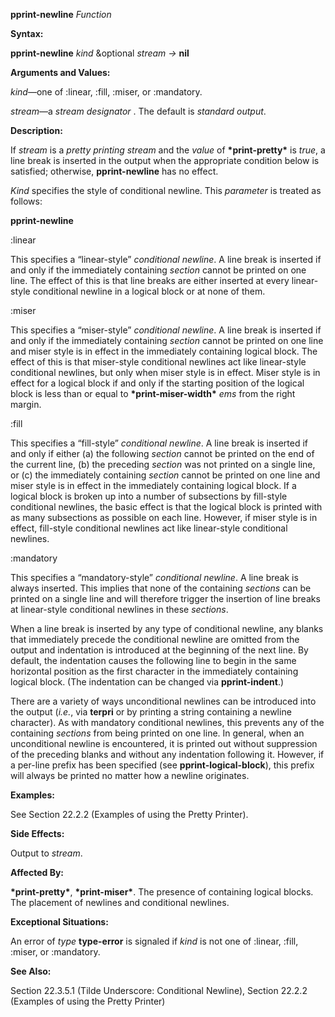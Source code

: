 **pprint-newline** *Function* 

**Syntax:** 

**pprint-newline** *kind* &optional *stream →* **nil** 

**Arguments and Values:** 

*kind*—one of :linear, :fill, :miser, or :mandatory. 

*stream*—a *stream designator* . The default is *standard output*. 

**Description:** 

If *stream* is a *pretty printing stream* and the *value* of **\*print-pretty\*** is *true*, a line break is inserted in the output when the appropriate condition below is satisfied; otherwise, **pprint-newline** has no effect. 

*Kind* specifies the style of conditional newline. This *parameter* is treated as follows: 

 

 

**pprint-newline** 

:linear 

This specifies a “linear-style” *conditional newline*. A line break is inserted if and only if the immediately containing *section* cannot be printed on one line. The effect of this is that line breaks are either inserted at every linear-style conditional newline in a logical block or at none of them. 

:miser 

This specifies a “miser-style” *conditional newline*. A line break is inserted if and only if the immediately containing *section* cannot be printed on one line and miser style is in effect in the immediately containing logical block. The effect of this is that miser-style conditional newlines act like linear-style conditional newlines, but only when miser style is in effect. Miser style is in effect for a logical block if and only if the starting position of the logical block is less than or equal to **\*print-miser-width\*** *ems* from the right margin. 

:fill 

This specifies a “fill-style” *conditional newline*. A line break is inserted if and only if either (a) the following *section* cannot be printed on the end of the current line, (b) the preceding *section* was not printed on a single line, or (c) the immediately containing *section* cannot be printed on one line and miser style is in effect in the immediately containing logical block. If a logical block is broken up into a number of subsections by fill-style conditional newlines, the basic effect is that the logical block is printed with as many subsections as possible on each line. However, if miser style is in effect, fill-style conditional newlines act like linear-style conditional newlines. 

:mandatory 

This specifies a “mandatory-style” *conditional newline*. A line break is always inserted. This implies that none of the containing *sections* can be printed on a single line and will therefore trigger the insertion of line breaks at linear-style conditional newlines in these *sections*. 

When a line break is inserted by any type of conditional newline, any blanks that immediately precede the conditional newline are omitted from the output and indentation is introduced at the beginning of the next line. By default, the indentation causes the following line to begin in the same horizontal position as the first character in the immediately containing logical block. (The indentation can be changed via **pprint-indent**.) 

There are a variety of ways unconditional newlines can be introduced into the output (*i.e.*, via **terpri** or by printing a string containing a newline character). As with mandatory conditional newlines, this prevents any of the containing *sections* from being printed on one line. In general, when an unconditional newline is encountered, it is printed out without suppression of the preceding blanks and without any indentation following it. However, if a per-line prefix has been specified (see **pprint-logical-block**), this prefix will always be printed no matter how a newline originates. 



 

 

**Examples:** 

See Section 22.2.2 (Examples of using the Pretty Printer). 

**Side Effects:** 

Output to *stream*. 

**Affected By:** 

**\*print-pretty\***, **\*print-miser\***. The presence of containing logical blocks. The placement of newlines and conditional newlines. 

**Exceptional Situations:** 

An error of *type* **type-error** is signaled if *kind* is not one of :linear, :fill, :miser, or :mandatory. 

**See Also:** 

Section 22.3.5.1 (Tilde Underscore: Conditional Newline), Section 22.2.2 (Examples of using the Pretty Printer) 


